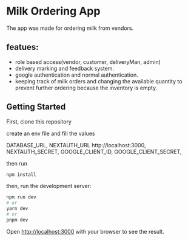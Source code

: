 # Milk Ordering App

The app was made for ordering milk from vendors.
## featues:
  - role based access(vendor, customer, deliveryMan, admin)
  - delivery marking and feedback system.
  - google authentication and normal authentication.
  - keeping track of milk orders and changing the available quantity to prevent further ordering because the inventory is empty.


## Getting Started
First, clone this repository

create an env file and fill the values

DATABASE_URL,
NEXTAUTH_URL http://localhost:3000,
NEXTAUTH_SECRET,
GOOGLE_CLIENT_ID,
GOOGLE_CLIENT_SECRET,

then run 
``` bash 
npm install
```

then, run the development server:
```bash
npm run dev
# or
yarn dev
# or
pnpm dev
```

Open [http://localhost:3000](http://localhost:3000) with your browser to see the result.


